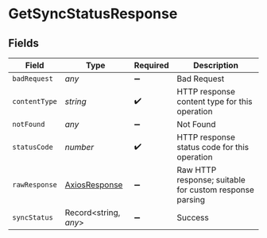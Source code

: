 # GetSyncStatusResponse


## Fields

| Field                                                   | Type                                                    | Required                                                | Description                                             |
| ------------------------------------------------------- | ------------------------------------------------------- | ------------------------------------------------------- | ------------------------------------------------------- |
| `badRequest`                                            | *any*                                                   | :heavy_minus_sign:                                      | Bad Request                                             |
| `contentType`                                           | *string*                                                | :heavy_check_mark:                                      | HTTP response content type for this operation           |
| `notFound`                                              | *any*                                                   | :heavy_minus_sign:                                      | Not Found                                               |
| `statusCode`                                            | *number*                                                | :heavy_check_mark:                                      | HTTP response status code for this operation            |
| `rawResponse`                                           | [AxiosResponse](https://axios-http.com/docs/res_schema) | :heavy_minus_sign:                                      | Raw HTTP response; suitable for custom response parsing |
| `syncStatus`                                            | Record<string, *any*>                                   | :heavy_minus_sign:                                      | Success                                                 |
